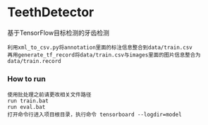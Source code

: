 # TeethDetector
基于TensorFlow目标检测的牙齿检测
```
利用xml_to_csv.py将annotation里面的标注信息整合到data/train.csv
再用generate_tf_record将data/train.csv与images里面的图片信息整合为data/train.record
```
### How to run
```
使用批处理之前请更改相关文件路径
run train.bat
run eval.bat
打开命令行进入项目根目录，执行命令 tensorboard --logdir=model
```
